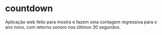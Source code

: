 # countdown
Aplicação web feito para mostra e fazem uma contagem regressiva para o ano novo, com retorno sonoro nos últimos 30 segundos.
